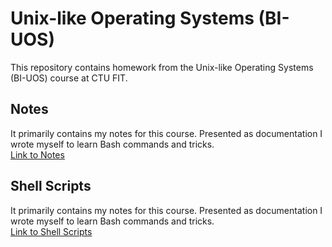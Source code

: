 # Unix-like Operating Systems (BI-UOS)

This repository contains homework from the Unix-like Operating Systems (BI-UOS) course at CTU FIT.

## Notes
It primarily contains my notes for this course. Presented as documentation I wrote myself to learn Bash commands and tricks.<br>
[Link to Notes](./notes)

## Shell Scripts
It primarily contains my notes for this course. Presented as documentation I wrote myself to learn Bash commands and tricks.<br>
[Link to Shell Scripts](./shell_scripts)

